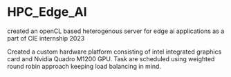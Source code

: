 # HPC_Edge_AI
created an openCL based heterogenous server for edge ai applications as a part of CIE internship 2023

Created a custom hardware platform consisting of intel integrated graphics card and Nvidia Quadro M1200 GPU. Task are scheduled using weighted round robin approach keeping load balancing in mind.
